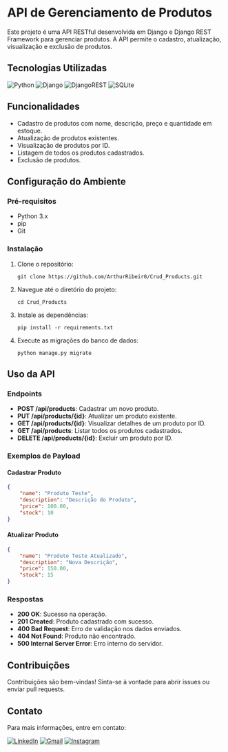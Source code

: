 # API de Gerenciamento de Produtos

Este projeto é uma API RESTful desenvolvida em Django e Django REST Framework para gerenciar produtos. A API permite o cadastro, atualização, visualização e exclusão de produtos.

## Tecnologias Utilizadas

![Python](https://img.shields.io/badge/python-3670A0?style=for-the-badge&logo=python&logoColor=ffdd54)
![Django](https://img.shields.io/badge/django-%23092E20.svg?style=for-the-badge&logo=django&logoColor=white)
![DjangoREST](https://img.shields.io/badge/DJANGO-REST-ff1709?style=for-the-badge&logo=django&logoColor=white&color=ff1709&labelColor=gray)
![SQLite](https://img.shields.io/badge/sqlite-%2307405e.svg?style=for-the-badge&logo=sqlite&logoColor=white)

## Funcionalidades

- Cadastro de produtos com nome, descrição, preço e quantidade em estoque.
- Atualização de produtos existentes.
- Visualização de produtos por ID.
- Listagem de todos os produtos cadastrados.
- Exclusão de produtos.

## Configuração do Ambiente

### Pré-requisitos

- Python 3.x
- pip
- Git

### Instalação

1. Clone o repositório:
    ```
    git clone https://github.com/ArthurRibeir0/Crud_Products.git
    ```

2. Navegue até o diretório do projeto:
    ```
    cd Crud_Products
    ```

3. Instale as dependências:
    ```
    pip install -r requirements.txt
    ```

4. Execute as migrações do banco de dados:
    ```
    python manage.py migrate
    ```

## Uso da API

### Endpoints

- **POST /api/products**: Cadastrar um novo produto.
- **PUT /api/products/{id}**: Atualizar um produto existente.
- **GET /api/products/{id}**: Visualizar detalhes de um produto por ID.
- **GET /api/products**: Listar todos os produtos cadastrados.
- **DELETE /api/products/{id}**: Excluir um produto por ID.

### Exemplos de Payload

#### Cadastrar Produto

```json
{
    "name": "Produto Teste",
    "description": "Descrição do Produto",
    "price": 100.00,
    "stock": 10
}
```

#### Atualizar Produto

```json
{
    "name": "Produto Teste Atualizado",
    "description": "Nova Descrição",
    "price": 150.00,
    "stock": 15
}
```

### Respostas

- **200 OK**: Sucesso na operação.
- **201 Created**: Produto cadastrado com sucesso.
- **400 Bad Request**: Erro de validação nos dados enviados.
- **404 Not Found**: Produto não encontrado.
- **500 Internal Server Error**: Erro interno do servidor.

## Contribuições

Contribuições são bem-vindas! Sinta-se à vontade para abrir issues ou enviar pull requests.

## Contato

Para mais informações, entre em contato:

<a href="https://www.linkedin.com/in/arthur-ribeiro-peixoto-3b0096232/" target="_blank">![LinkedIn](https://img.shields.io/badge/linkedin-%230077B5.svg?style=for-the-badge&logo=linkedin&logoColor=white)</a>
<a href="mailto:dev.arthur15@gmail.com">![Gmail](https://img.shields.io/badge/Gmail-D14836?style=for-the-badge&logo=gmail&logoColor=white)</a>
<a href="https://www.instagram.com/arthurr2415" target="_blank">![Instagram](https://img.shields.io/badge/Instagram-%23E4405F.svg?style=for-the-badge&logo=Instagram&logoColor=white)</a>

